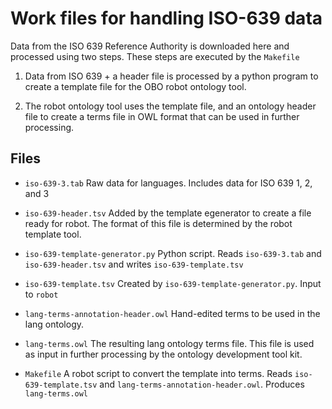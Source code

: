 # Work files for handling ISO-639 data

Data from the ISO 639 Reference Authority is downloaded here and processed using two
steps.  These steps are executed by the `Makefile`

1. Data from ISO 639 + a header file is processed by a python program to 
create a template file for the OBO robot ontology tool.

1. The robot ontology tool uses the template file, and an ontology header file to 
create a terms file in OWL format that can be used in further processing.

## Files

* `iso-639-3.tab` Raw data for languages. Includes data for ISO 639 1, 2, and 3

* `iso-639-header.tsv` Added by the template egenerator to create a file ready
for robot.  The format of this file is determined by the robot template tool.

* `iso-639-template-generator.py` Python script.  Reads `iso-639-3.tab` and
`iso-639-header.tsv` and writes `iso-639-template.tsv`

* `iso-639-template.tsv` Created by `iso-639-template-generator.py`. Input to
`robot`

* `lang-terms-annotation-header.owl` Hand-edited terms to be used in the lang
ontology.

* `lang-terms.owl` The resulting lang ontology terms file.  This file is used as
input in further processing by the ontology development tool kit.

* `Makefile` A robot script to convert the template into terms. Reads
`iso-639-template.tsv` and `lang-terms-annotation-header.owl`.  Produces
`lang-terms.owl`
